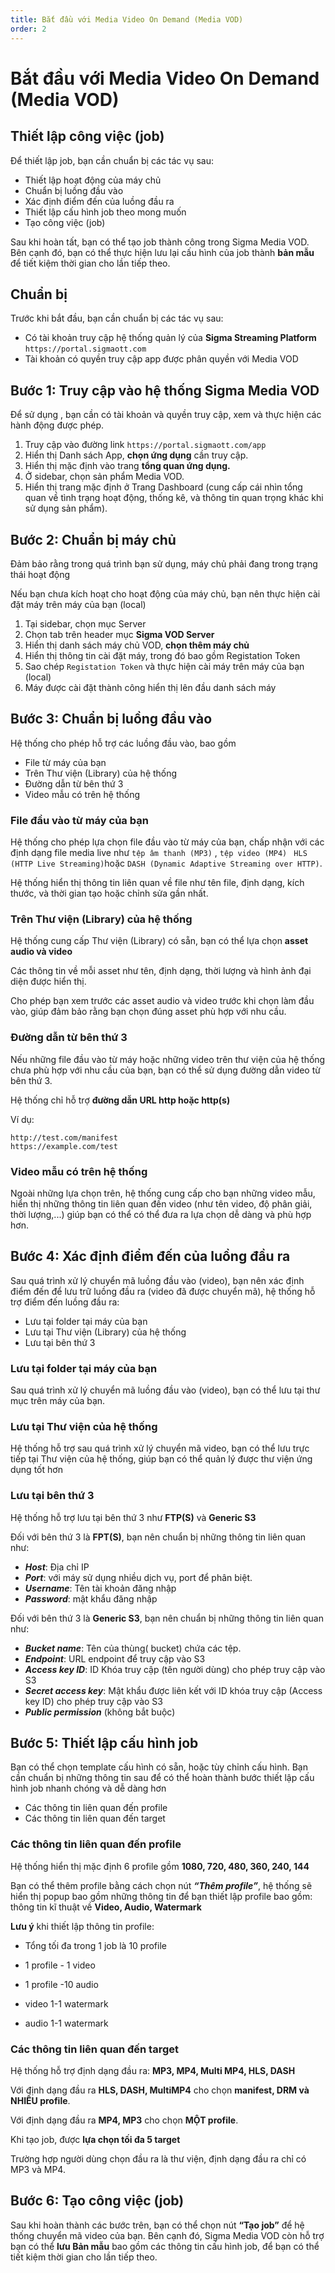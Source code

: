 ```yaml
---
title: Bắt đầu với Media Video On Demand (Media VOD)
order: 2
---
```




# Bắt đầu với Media Video On Demand (Media VOD)

## Thiết lập công việc (job)

Để thiết lập job, bạn cần chuẩn bị các tác vụ sau:
* Thiết lập hoạt động của máy chủ
* Chuẩn bị luồng đầu vào
* Xác định điểm đến của luồng đầu ra
* Thiết lập cấu hình job theo mong muốn 
* Tạo công việc (job)

Sau khi hoàn tất, bạn có thể tạo job thành công trong Sigma Media VOD. Bên cạnh đó, bạn có thể thực hiện lưu lại cấu hình của job thành **bản mẫu** để tiết kiệm thời gian cho lần tiếp theo.

## Chuẩn bị

Trước khi bắt đầu, bạn cần chuẩn bị các tác vụ sau:
- Có tài khoản truy cập hệ thống quản lý của **Sigma Streaming Platform** `https://portal.sigmaott.com`
- Tài khoản có quyền truy cập app được phân quyền với Media VOD




## Bước 1: Truy cập vào hệ thống Sigma Media VOD

Để sử dụng , bạn cần có tài khoản và quyền truy cập, xem và thực hiện các hành động được phép.
1. Truy cập vào đường link `https://portal.sigmaott.com/app`
2. Hiển thị Danh sách App, **chọn ứng dụng** cần truy cập.
3. Hiển thị mặc định vào trang **tổng quan ứng dụng.**
4. Ở sidebar, chọn sản phẩm Media VOD.
5. Hiển thị trang mặc định ở Trang Dashboard (cung cấp cái nhìn tổng quan về tình trạng hoạt động, thống kê, và thông tin quan trọng khác khi sử dụng sản phẩm).


## Bước 2: Chuẩn bị máy chủ

Đảm bảo rằng trong quá trình bạn sử dụng, máy chủ phải đang trong trạng thái hoạt động

Nếu bạn chưa kích hoạt cho hoạt động của máy chủ, bạn nên thực hiện cài đặt máy trên máy của bạn (local)
1. Tại sidebar, chọn mục Server
2. Chọn tab trên header mục **Sigma VOD Server**
3. Hiển thị danh sách máy chủ VOD, **chọn thêm máy chủ**
4. Hiển thị thông tin cài đặt máy, trong đó bao gồm Registation Token
5. Sao chép `Registation Token` và thực hiện cài máy trên máy của bạn (local)
6. Máy được cài đặt thành công hiển thị lên đầu danh sách máy

## Bước 3: Chuẩn bị luồng đầu vào

Hệ thống cho phép hỗ trợ các luồng đầu vào, bao gồm
* File từ máy của bạn
* Trên Thư viện (Library) của hệ thống
* Đường dẫn từ bên thứ 3
* Video mẫu có trên hệ thống

### File đầu vào từ máy của bạn

Hệ thống cho phép lựa chọn file đầu vào từ máy của bạn, chấp nhận với các định dạng file media live như `tệp âm thanh (MP3)` , `tệp video (MP4)` ` HLS (HTTP Live Streaming)`hoặc `DASH (Dynamic Adaptive Streaming over HTTP)`.

Hệ thống hiển thị thông tin liên quan về file như tên file, định dạng, kích thước, và thời gian tạo hoặc chỉnh sửa gần nhất.


### Trên Thư viện (Library) của hệ thống

Hệ thống cung cấp Thư viện (Library) có sẵn, bạn có thể lựa chọn **asset audio và video**

Các thông tin về mỗi asset như tên, định dạng, thời lượng và hình ảnh đại diện được hiển thị. 

Cho phép bạn xem trước các asset audio và video trước khi chọn làm đầu vào, giúp đảm bảo rằng bạn chọn đúng asset phù hợp với nhu cầu.


### Đường dẫn từ bên thứ 3

Nếu những file đầu vào từ máy hoặc những video trên thư viện của hệ thống chưa phù hợp với nhu cầu của bạn, bạn có thể sử dụng đường dẫn video từ bên thứ 3.

Hệ thống chỉ hỗ trợ **đường dẫn URL http hoặc http(s)**

Ví dụ:

```
http://test.com/manifest
https://example.com/test
```

### Video mẫu có trên hệ thống

Ngoài những lựa chọn trên, hệ thống cung cấp cho bạn những video mẫu, hiển thị những thông tin liên quan đến video (như tên video, độ phân giải, thời lượng,...) giúp bạn có thể có thể đưa ra lựa chọn dễ dàng và phù hợp hơn.


## Bước 4: Xác định điểm đến của luồng đầu ra

Sau quá trình xử lý chuyển mã luồng đầu vào (video), bạn nên xác định điểm đến để lưu trữ luồng đầu ra (video đã được chuyển mã), hệ thống hỗ trợ điểm đến luồng đầu ra:
* Lưu tại folder tại máy của bạn
* Lưu tại Thư viện (Library) của hệ thống
* Lưu tại bên thứ 3

### Lưu tại folder tại máy của bạn

Sau quá trình xử lý chuyển mã luồng đầu vào (video), bạn có thể lưu tại thư mục trên máy của bạn. 

### Lưu tại Thư viện của hệ thống

Hệ thống hỗ trợ sau quá trình xử lý chuyển mã video, bạn có thể lưu trực tiếp tại Thư viện của hệ thống, giúp bạn có thể quản lý được thư viện ứng dụng tốt hơn

### Lưu tại bên thứ 3

Hệ thống hỗ trợ lưu tại bên thứ 3 như **FTP(S)** và **Generic S3**

Đối với bên thứ 3 là **FPT(S)**, bạn nên chuẩn bị những thông tin liên quan như:
* ***Host***: Địa chỉ IP
* ***Port***: với máy sử dụng nhiều dịch vụ, port để phân biệt.
* ***Username***: Tên tài khoản đăng nhập
* ***Password***: mật khẩu đăng nhập

Đối với bên thứ 3 là **Generic S3**, bạn nên chuẩn bị những thông tin liên quan như:

- ***Bucket name***: Tên của thùng( bucket) chứa các tệp.
- ***Endpoint***: URL endpoint để truy cập vào S3
- ***Access key ID***: ID Khóa truy cập (tên người dùng) cho phép truy cập vào S3
- ***Secret access key***: Mật khẩu được liên kết với ID khóa truy cập (Access key ID) cho phép truy cập vào S3
- ***Public permission*** (không bắt buộc)


## Bước 5: Thiết lập cấu hình job

Bạn có thể chọn template cấu hình có sẵn, hoặc tùy chỉnh cấu hình. Bạn cần chuẩn bị những thông tin sau để có thể hoàn thành bước thiết lập cấu hình job nhanh chóng và dễ dàng hơn

* Các thông tin liên quan đến profile 
* Các thông tin liên quan đến target


### Các thông tin liên quan đến profile

Hệ thống hiển thị mặc định 6 profile gồm **1080, 720, 480, 360, 240, 144**

Bạn có thể thêm profile bằng cách chọn nút ***“Thêm profile”***, hệ thống sẽ hiển thị popup bao gồm những thông tin để bạn thiết lập profile bao gồm: thông tin kĩ thuật về **Video, Audio, Watermark**



**Lưu ý** khi thiết lập thông tin profile: 

- Tổng tối đa trong 1 job là 10 profile

- 1 profile - 1 video

- 1 profile -10 audio

- video 1-1 watermark

- audio 1-1 watermark

### Các thông tin liên quan đến target

Hệ thống hỗ trợ định dạng đầu ra: **MP3, MP4, Multi MP4, HLS, DASH**

Với định dạng đầu ra **HLS, DASH, MultiMP4** cho chọn **manifest, DRM và NHIỀU profile**.

Với định dạng đầu ra **MP4, MP3** cho chọn **MỘT profile**.

Khi tạo job, được **lựa chọn tối đa 5 target**

Trường hợp người dùng chọn đầu ra là thư viện, định dạng đầu ra chỉ có MP3 và MP4.


## Bước 6: Tạo công việc (job)

Sau khi hoàn thành các bước trên, bạn có thể chọn nút **“Tạo job”** để hệ thống chuyển mã video của bạn. Bên cạnh đó, Sigma Media VOD còn hỗ trợ bạn có thể **lưu Bản mẫu** bao gồm các thông tin cấu hình job, để bạn có thể tiết kiệm thời gian cho lần tiếp theo.

